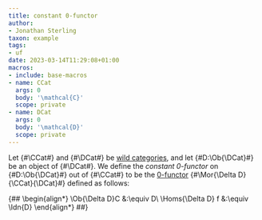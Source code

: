```yaml
---
title: constant 0-functor
author:
- Jonathan Sterling
taxon: example
tags:
- uf
date: 2023-03-14T11:29:08+01:00
macros:
- include: base-macros
- name: CCat
  args: 0
  body: '\mathcal{C}'
  scope: private
- name: DCat
  args: 0
  body: '\mathcal{D}'
  scope: private
---
```


Let {#\CCat#} and {#\DCat#} be [wild categories](jms-0037), and let {#D:\Ob{\DCat}#} be an object of {#\DCat#}. We define the *constant 0-functor* on {#D:\Ob{\DCat}#} out of {#\CCat#} to be the [0-functor](jms-0038) {#\Mor{\Delta D}{\CCat}{\DCat}#} defined as follows:

{##
\begin{align*}
\Ob{\Delta D}C &:\equiv D\\
\Homs{\Delta D} f &:\equiv \Idn{D}
\end{align*}
##}